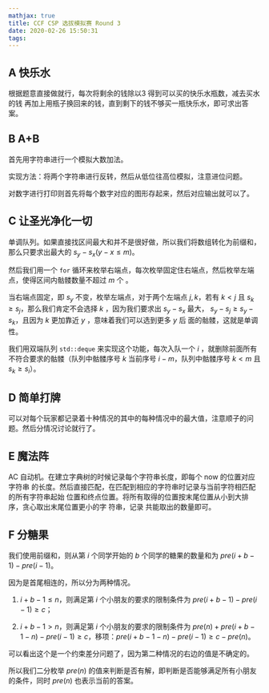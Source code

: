 ```yaml
---
mathjax: true
title: CCF CSP 选拔模拟赛 Round 3
date: 2020-02-26 15:50:31
tags:
---
```


## A 快乐水

根据题意直接做就行，每次将剩余的钱除以3 得到可以买的快乐水瓶数，减去买水的钱
再加上用瓶子换回来的钱，直到剩下的钱不够买一瓶快乐水，即可求出答案。

## B A+B

首先用字符串进行一个模拟大数加法。

实现方法：将两个字符串进行反转，然后从低位往高位模拟，注意进位问题。

对数字进行打印则首先将每个数字对应的图形存起来，然后对应输出就可以了。

## C 让圣光净化一切

单调队列。如果直接找区间最大和并不是很好做，所以我们将数组转化为前缀和，那么只要求出最大的 $s_y  - s_x (y - x \le m)$。

然后我们用一个 `for` 循环来枚举右端点，每次枚举固定住右端点，然后枚举左端点，使得区间内骷髅数量不超过 $m$ 个 。

当右端点固定，即 $s_y$ 不变，枚举左端点，对于两个左端点 $j,k$，若有 $k < j$ 且 $s_k \ge s_j$，那么我们肯定不会选择 $k$ ，因为我们要求出 $s_y - s_x$ 最大， $s_y -  s_j \ge s_y - s_k$，且因为 $k$ 更加靠近 $y$ ，意味着我们可以选到更多 $y$ 后 面的骷髅，这就是单调性。

我们用双端队列 `std::deque` 来实现这个功能，每次入队一个 $i$ ，就删除前面所有不符合要求的骷髅（队列中骷髅序号 $k$ 当前序号 $i - m$，队列中骷髅序号 $k < m$ 且 $s_k \ge s_i$）。

## D 简单打牌

可以对每个玩家都记录着十种情况的其中的每种情况中的最大值，注意顺子的问题。然后分情况讨论就行了。

## E 魔法阵

AC 自动机。在建立字典树的时候记录每个字符串长度，即每个 now 的位置对应字符串
的长度。然后直接匹配，在匹配到相应的字符串时记录与当前字符相匹配的所有字符串起始
位置和终点位置。将所有取得的位置按末尾位置从小到大排序，贪心取出末尾位置更小的字
符串，记录 共能取出的数量即可。

## F 分糖果

我们使用前缀和，则从第 $i$ 个同学开始的 $b$ 个同学的糖果的数量和为 $pre(i+b-1)-pre(i-1)$。

因为是首尾相连的，所以分为两种情况。

1. $i+b-1 \le n$，则满足第 $i$ 个小朋友的要求的限制条件为 $pre(i+b-1)-pre(i-1) \ge c$；

2. $i+b-1 > n$，则满足第 $i$ 个小朋友的要求的限制条件为 $pre(n)+pre(i+b-1-n)-pre(i-1) \ge c$，移项：$pre(i+b-1-n)-pre(i-1) \ge c-pre(n)$。

可以看出这个是一个约束差分问题了，因为第二种情况的右边的值是不确定的。

所以我们二分枚举 $pre(n)$ 的值来判断是否有解，即判断是否能够满足所有小朋友的条件，同时 $pre(n)$ 也表示当前的答案。
